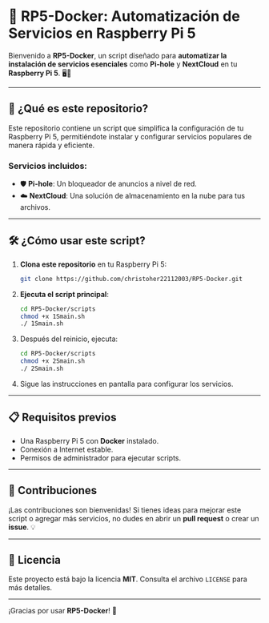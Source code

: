 # 🚀 **RP5-Docker: Automatización de Servicios en Raspberry Pi 5**

Bienvenido a **RP5-Docker**, un script diseñado para **automatizar la instalación de servicios esenciales** como **Pi-hole** y **NextCloud** en tu **Raspberry Pi 5**. 🖥️🍓

---

## 🌟 **¿Qué es este repositorio?**

Este repositorio contiene un script que simplifica la configuración de tu Raspberry Pi 5, permitiéndote instalar y configurar servicios populares de manera rápida y eficiente. 

### **Servicios incluidos:**
- 🛡️ **Pi-hole**: Un bloqueador de anuncios a nivel de red.
- ☁️ **NextCloud**: Una solución de almacenamiento en la nube para tus archivos.

---

## 🛠️ **¿Cómo usar este script?**

1. **Clona este repositorio** en tu Raspberry Pi 5:
   ```bash
   git clone https://github.com/christoher22112003/RP5-Docker.git
   ```

2. **Ejecuta el script principal**:
   ```bash
   cd RP5-Docker/scripts
   chmod +x 1Smain.sh
   ./ 1Smain.sh
   ```

3. Después del reinicio, ejecuta:
   ```bash
   cd RP5-Docker/scripts
   chmod +x 2Smain.sh
   ./ 2Smain.sh
   ```

4. Sigue las instrucciones en pantalla para configurar los servicios.

---

## 📋 **Requisitos previos**

- Una Raspberry Pi 5 con **Docker** instalado.
- Conexión a Internet estable.
- Permisos de administrador para ejecutar scripts.

---

## 🤝 **Contribuciones**

¡Las contribuciones son bienvenidas! Si tienes ideas para mejorar este script o agregar más servicios, no dudes en abrir un **pull request** o crear un **issue**. 💡

---

## 📜 **Licencia**

Este proyecto está bajo la licencia **MIT**. Consulta el archivo `LICENSE` para más detalles.

---

¡Gracias por usar **RP5-Docker**! 🎉